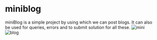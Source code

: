 # miniblog
miniBlog is a simple project by using which we can post blogs. It can also be used for queries, errors and to submit solution for all these.
![mini](https://user-images.githubusercontent.com/80665433/129484692-a9d233a0-d30c-4dd6-8813-a2c89b99586a.JPG)
![blog](https://user-images.githubusercontent.com/80665433/129484753-aadeeabc-596e-4408-b6b4-0970f550909f.JPG)

